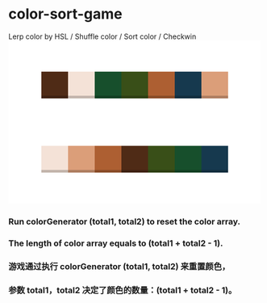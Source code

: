 # color-sort-game
Lerp color by HSL / Shuffle color / Sort color / Checkwin <br>
![demo](./demo.png)

### Run colorGenerator (total1, total2) to reset the color array. <br>
### The length of color array equals to (total1 + total2 - 1). <br>

### 游戏通过执行 colorGenerator (total1, total2) 来重置颜色，<br>
### 参数 total1，total2 决定了颜色的数量：(total1 + total2 - 1)。



